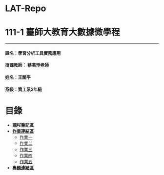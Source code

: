 # LAT-Repo

# 111-1 臺師大教育大數據微學程
***
 #### 課名：學習分析工具實務應用
 #### 授課教師： [蔡芸琤老師](https://github.com/pecu?tab=repositories)
 #### 姓名：王關平
 #### 系級：資工系2年級
 
# 目錄  

+ [**課程筆記區**]()
+ [**作業連結區**]()
    * [作業一](./hw1/hw1.ipynb)
    * [作業二](./hw2/hw2.ipynb)
    * [作業三](./hw3/main.ipynb)
    * [作業四](./hw4/)
    * [作業五](./hw5/)
+ [**專題連結區**]()
